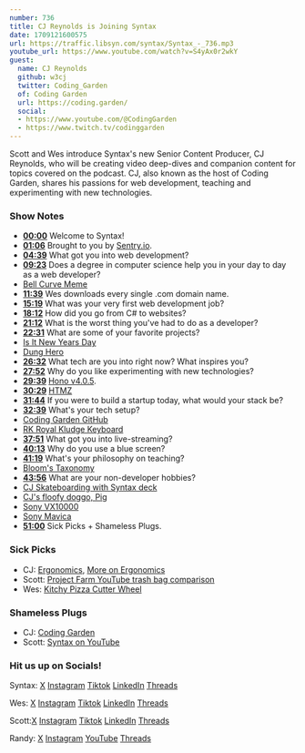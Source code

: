 ```yaml
---
number: 736
title: CJ Reynolds is Joining Syntax
date: 1709121600575
url: https://traffic.libsyn.com/syntax/Syntax_-_736.mp3
youtube_url: https://www.youtube.com/watch?v=S4yAx0r2wkY
guest:
  name: CJ Reynolds
  github: w3cj
  twitter: Coding_Garden
  of: Coding Garden
  url: https://coding.garden/
  social:
  - https://www.youtube.com/@CodingGarden
  - https://www.twitch.tv/codinggarden
---
```


Scott and Wes introduce Syntax's new Senior Content Producer, CJ Reynolds, who will be creating video deep-dives and companion content for topics covered on the podcast. CJ, also known as the host of Coding Garden, shares his passions for web development, teaching and experimenting with new technologies.

### Show Notes

* **[00:00](#t=00:00)** Welcome to Syntax!
* **[01:06](#t=01:06)** Brought to you by [Sentry.io](www.sentry.io).
* **[04:39](#t=04:39)** What got you into web development?
* **[09:23](#t=09:23)** Does a degree in computer science help you in your day to day as a web developer?
* [Bell Curve Meme](https://x.com/_hariti/status/1761059582229573895?s=20)
* **[11:39](#t=11:39)** Wes downloads every single .com domain name.
* **[15:19](#t=15:19)** What was your very first web development job?
* **[18:12](#t=18:12)** How did you go from C# to websites?
* **[21:12](#t=21:12)** What is the worst thing you've had to do as a developer?
* **[22:31](#t=22:31)** What are some of your favorite projects?
* [Is It New Years Day](https://isitnewyearsday.com/)
* [Dung Hero](https://dunghero.online/)
* **[26:32](#t=26:32)** What tech are you into right now? What inspires you?
* **[27:52](#t=27:52)** Why do you like experimenting with new technologies?
* **[29:39](#t=29:39)** [Hono v4.0.5](https://hono.dev/).
* **[30:29](#t=30:29)** [HTMZ](https://leanrada.com/htmz/)
* **[31:44](#t=31:44)** If you were to build a startup today, what would your stack be?
* **[32:39](#t=32:39)** What's your tech setup?
* [Coding Garden GitHub](https://github.com/codingGarden/vscode-settings)
* [RK Royal Kludge Keyboard](https://www.amazon.com/RK-ROYAL-KLUDGE-Bluetooth-Mechanical/dp/B08JCQ9JMQ/)
* **[37:51](#t=37:51)** What got you into live-streaming?
* **[40:13](#t=40:13)** Why do you use a blue screen?
* **[41:19](#t=41:19)** What's your philosophy on teaching?
* [Bloom's Taxonomy](https://en.wikipedia.org/wiki/Bloom's_taxonomy)
* **[43:56](#t=43:56)** What are your non-developer hobbies?
* [CJ Skateboarding with Syntax deck](https://twitter.com/coding_garden/status/1749488479887561078)
* [CJ's floofy doggo, Pig](https://www.instagram.com/pigthesaint/)
* [Sony VX10000](https://www.youtube.com/watch?v=qAhR1aWwLG0)
* [Sony Mavica](https://en.wikipedia.org/wiki/Sony_Mavica)
* **[51:00](#t=51:00)** Sick Picks + Shameless Plugs.

### Sick Picks

- CJ: [Ergonomics](https://en.wikipedia.org/wiki/Ergonomics), [More on Ergonomics](https://www.cuh.nhs.uk/patient-information/seating-and-ergonomics/)
- Scott: [Project Farm YouTube trash bag comparison](https://www.youtube.com/watch?v=uw9SMpywYHY&ab_channel=ProjectFarm)
- Wes: [Kitchy Pizza Cutter Wheel](https://www.amazon.ca/dp/B019S3W8AO)

### Shameless Plugs

- CJ: [Coding Garden](https://coding.garden/)
- Scott: [Syntax on YouTube](https://www.youtube.com/@syntaxfm)

### Hit us up on Socials!

Syntax: [X](https://twitter.com/syntaxfm) [Instagram](https://www.instagram.com/syntax_fm/) [Tiktok](https://www.tiktok.com/@syntaxfm) [LinkedIn](https://www.linkedin.com/company/96077407/admin/feed/posts/) [Threads](https://www.threads.net/@syntax_fm)

Wes: [X](https://twitter.com/wesbos) [Instagram](https://www.instagram.com/wesbos/) [Tiktok](https://www.tiktok.com/@wesbos) [LinkedIn](https://www.linkedin.com/in/wesbos/) [Threads](https://www.threads.net/@wesbos)

Scott:[X](https://twitter.com/stolinski) [Instagram](https://www.instagram.com/stolinski/) [Tiktok](https://www.tiktok.com/@stolinski) [LinkedIn](https://www.linkedin.com/in/stolinski/) [Threads](https://www.threads.net/@stolinski)

Randy: [X](https://twitter.com/randyrektor) [Instagram](https://www.instagram.com/randyrektor/) [YouTube](https://www.youtube.com/@randyrektor) [Threads](https://www.threads.net/@randyrektor)
